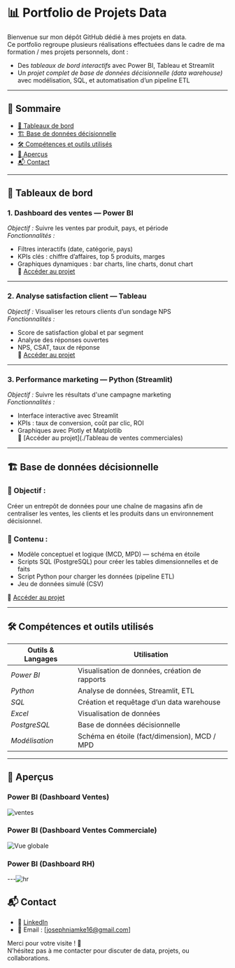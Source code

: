 # 📊 Portfolio de Projets Data

Bienvenue sur mon dépôt GitHub dédié à mes projets en data.  
Ce portfolio regroupe plusieurs réalisations effectuées dans le cadre de ma formation / mes projets personnels, dont :

- Des *tableaux de bord interactifs* avec Power BI, Tableau et Streamlit
- Un *projet complet de base de données décisionnelle (data warehouse)* avec modélisation, SQL, et automatisation d’un pipeline ETL

---

## 🧭 Sommaire

- [🔹 Tableaux de bord](#-tableaux-de-bord)
- [🏗 Base de données décisionnelle](#-base-de-données-décisionnelle)
- [🛠 Compétences et outils utilisés](#-compétences-et-outils-utilisés)
- [📸 Aperçus](#-aperçus)
- [📬 Contact](#-contact)

---

## 🔹 Tableaux de bord

### 1. Dashboard des ventes — Power BI  
*Objectif :* Suivre les ventes par produit, pays, et période  
*Fonctionnalités :*
- Filtres interactifs (date, catégorie, pays)
- KPIs clés : chiffre d’affaires, top 5 produits, marges
- Graphiques dynamiques : bar charts, line charts, donut chart  
📁 [Accéder au projet](./tableau_de_bord_1)

---

### 2. Analyse satisfaction client — Tableau  
*Objectif :* Visualiser les retours clients d’un sondage NPS  
*Fonctionnalités :*
- Score de satisfaction global et par segment
- Analyse des réponses ouvertes
- NPS, CSAT, taux de réponse  
📁 [Accéder au projet](./tableau_de_bord_2)

---

### 3. Performance marketing — Python (Streamlit)  
*Objectif :* Suivre les résultats d'une campagne marketing  
*Fonctionnalités :*
- Interface interactive avec Streamlit
- KPIs : taux de conversion, coût par clic, ROI
- Graphiques avec Plotly et Matplotlib  
📁 [Accéder au projet](./Tableau de ventes commerciales)

---

## 🏗 Base de données décisionnelle

### 📌 Objectif :  
Créer un entrepôt de données pour une chaîne de magasins afin de centraliser les ventes, les clients et les produits dans un environnement décisionnel.

### 🧱 Contenu :
- Modèle conceptuel et logique (MCD, MPD) — schéma en étoile
- Scripts SQL (PostgreSQL) pour créer les tables dimensionnelles et de faits
- Script Python pour charger les données (pipeline ETL)
- Jeu de données simulé (CSV)

📁 [Accéder au projet](./datawarehouse)

---

## 🛠 Compétences et outils utilisés

| Outils & Langages | Utilisation |
|------------------|-------------|
| *Power BI*     | Visualisation de données, création de rapports |
| *Python*       | Analyse de données, Streamlit, ETL |
| *SQL*          | Création et requêtage d’un data warehouse |
| *Excel*       | Visualisation de données |
| *PostgreSQL*   | Base de données décisionnelle |
| *Modélisation* | Schéma en étoile (fact/dimension), MCD / MPD |

---

## 📸 Aperçus

### Power BI (Dashboard Ventes)  
  
![ventes](https://github.com/user-attachments/assets/c9bd5f42-d51d-4464-bd49-1796cecf5c53)

### Power BI (Dashboard Ventes Commerciale)
![Vue globale](https://github.com/user-attachments/assets/85deb879-d2fb-4670-8088-49473df9161f)

### Power BI (Dashboard RH)  

---![hr](https://github.com/user-attachments/assets/4172986e-23ea-42cf-bd35-1af578d48492)


## 📬 Contact

- 💼 [LinkedIn](https://www.linkedin.com/in/ton-profil/)
- 📧 Email : [josephniamke16@gmail.com]

Merci pour votre visite ! 🙏  
N’hésitez pas à me contacter pour discuter de data, projets, ou collaborations.

